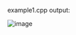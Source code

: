 example1.cpp output: 

![image](https://user-images.githubusercontent.com/59770659/194123564-456c153b-ad20-4b09-bbc0-7b933e4dc426.png)

